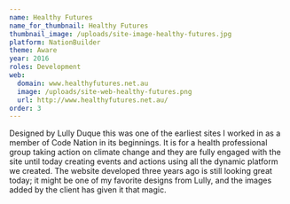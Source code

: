 ```yaml
---
name: Healthy Futures
name_for_thumbnail: Healthy Futures
thumbnail_image: /uploads/site-image-healthy-futures.jpg
platform: NationBuilder
theme: Aware
year: 2016
roles: Development
web:
  domain: www.healthyfutures.net.au
  image: /uploads/site-web-healthy-futures.png
  url: http://www.healthyfutures.net.au/
order: 3
---
```


Designed by Lully Duque this was one of the earliest sites I worked in as a member of Code Nation in its beginnings. It is for a health professional group taking action on climate change and they are fully engaged with the site until today creating events and actions using all the dynamic platform we created. The website developed three years ago is still looking great today; it might be one of my favorite designs from Lully, and the images added by the client has given it that magic.